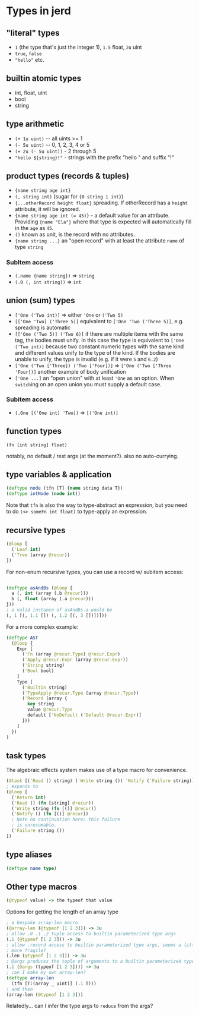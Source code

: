 
# Types in jerd

## "literal" types
- `1` (the type that's just the integer 1), `1.5` float, `2u` uint
- `true`, `false`
- `"hello"` etc.

## builtin atomic types
- int, float, uint
- bool
- string

## type arithmetic
- `(+ 1u uint)` -- all uints >= 1
- `(- 5u uint)` -- 0, 1, 2, 3, 4 or 5
- `(+ 2u (- 5u uint))` - 2 through 5
- `"hello ${string}!"` - strings with the prefix "hello " and suffix "!"

## product types (records & tuples)

- `{name string age int}`
- `(, string int)` (sugar for `{0 string 1 int}`)
- `{...otherRecord height float}` spreading. If otherRecord has a `height` attribute, it will be ignored.
- `{name string age int (= 45)}` - a default value for an attribute. Providing `{name "Ela"}` where that type is expected will automatically fill in the `age` as `45`.
- `()` known as unit, is the record with no attributes.
- `{name string ...}` an "open record" with at least the attribute `name` of type `string`

### SubItem access

- `(.name {name string})` => `string`
- `(.0 (, int string))` => `int`

## union (sum) types

- `['One ('Two int)]` => either `'One` or `('Two 5)`
- `[['One 'Two] ('Three 5)]` equivalent to `['One 'Two ('Three 5)]`, e.g. spreading is automatic
- `[['One ('Two 5)] ('Two 6)]` if there are multiple items with the same tag, the bodies must unify. In this case the type is equivalent to `['One ('Two int)]` because two constant numeric types with the same kind and different values unify to the type of the kind. If the bodies are unable to unify, the type is invalid (e.g. if it were `5` and `6.2`)
- `['One ('Two ['Three]) ('Two ['Four])]` => `['One ('Two ['Three 'Four])]` another example of body unification
- `['One ...]` an "open union" with at least `'One` as an option. When `switch`ing on an open union you must supply a default case.

### Subitem access

- `(.One [('One int) 'Two])` => `[('One int)]`

## function types

`(fn [int string] float)`

notably, no default / rest args (at the moment?). also no auto-currying.

## type variables & application

```clj
(deftype node (tfn [T] {name string data T})
(deftype intNode (node int))
```

Note that `tfn` is also the way to type-abstract an expression, but you need to do `(<> someFn int float)` to type-apply an expression.

## recursive types

```clj
(@loop [
  ('Leaf int)
  ('Tree (array @recur))
])
```

For non-enum recursive types, you can use a record w/ subitem access:

```clj

(deftype asAndBs (@loop {
  a (, int (array (.b @recur)))
  b (, float (array (.a @recur)))
}))
; a valid instance of asAndBs.a would be
(, 1 [(, 1.1 []) (, 1.2 [(, 3 [])])]))
```

For a more complex example:

```clj
(deftype AST
  (@loop {
    Expr [
      ('Fn (array @recur.Type) @recur.Expr)
      ('Apply @recur.Expr (array @recur.Expr))
      ('String string)
      ('Bool bool)
    ]
    Type [
      ('Builtin string)
      ('TypeApply @recur.Type (array @recur.Type))
      ('Record (array {
        key string
        value @recur.Type
        default ['NoDefault ('Default @recur.Expr)]
      }))
    ]
  })
)
```

## task types

The algebraic effects system makes use of a type macro for convenience.

```clj
(@task [('Read () string) ('Write string ()) 'Notify ('Failure string)] int)
; expands to
(@loop [
  ('Return int)
  ('Read () (fn [string] @recur))
  ('Write string (fn [()] @recur))
  ('Notify () (fn [()] @recur))
  ; Note no continuation here; this failure
  ; is unresumable.
  ('Failure string ())
])
```

## type aliases

```clj
(deftype name type)
```

## Other type macros

```clj
(@typeof value) -> the typeof that value
```

Options for getting the length of an array type

```clj
; a bespoke array-len macro
(@array-len (@typeof [1 2 3])) -> 3u
; allow .0 .1 .2 tuple access to builtin parameterized type args
(.1 (@typeof [1 2 3])) -> 3u
; allow .record access to builtin parameterized type args, seems a little
; more fragile?
(.len (@typeof [1 2 3])) -> 3u
; @args produces the tuple of arguments to a builtin parameterized type...
(.1 (@args (typeof [1 2 3]))) -> 3u
; can I make my own array-len?
(deftype array-len
  (tfn [T:(array _ uint)] (.1 T)))
; and then
(array-len (@typeof [1 2 3]))
```

Relatedly...
can I infer the type args to `reduce` from the args?

